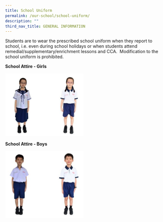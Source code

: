 ```yaml
---
title: School Uniform
permalink: /our-school/school-uniform/
description: ""
third_nav_title: GENERAL INFORMATION
---
```

Students are to wear the prescribed school uniform when they report to school, i.e. even during school holidays or when students attend remedial/supplementary/enrichment lessons and CCA.&nbsp; Modification to the school uniform is prohibited.

**School Attire - Girls**

<img src="/images/Homepage/School%20Attire%20Girls.png" style="width:50%">

**School Attire - Boys**

<img src="/images/Homepage/School%20Attire%20Boys.png" style="width:50%">
